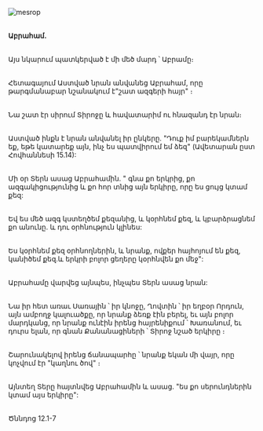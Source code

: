 ![mesrop](https://volamar.ru/audio_video/foto/01/detbible/B34.BMP)

\
**Աբրահամ.**

\
Այս նկարում պատկերված է մի մեծ մարդ ՝ Աբրամը։

\
Հետագայում Աստված նրան անվանեց Աբրահամ, որը թարգմանաբար նշանակում է"շատ ազգերի հայր" ։

\
Նա շատ էր սիրում Տիրոջը և հավատարիմ ու հնազանդ էր նրան։

\
Աստված ինքն է նրան անվանել իր ընկերը. "Դուք իմ բարեկամներն եք, եթե կատարեք այն, ինչ ես պատվիրում եմ ձեզ" (Ավետարան ըստ Հովհաննեսի 15.14):

\
Մի օր Տերն ասաց Աբրահամին. " գնա քո երկրից, քո ազգակիցությունից և քո հոր տնից այն երկիրը, որը ես ցույց կտամ քեզ:

\
Եվ ես մեծ ազգ կստեղծեմ քեզանից, և կօրհնեմ քեզ, և կբարձրացնեմ քո անունը. և դու օրհնություն կլինես:

\
Ես կօրհնեմ քեզ օրհնողներին, և նրանք, ովքեր հայհոյում են քեզ, կանիծեմ քեզ.և երկրի բոլոր ցեղերը կօրհնվեն քո մեջ":

\
Աբրահամը վարվեց այնպես, ինչպես Տերն ասաց նրան:

\
Նա իր հետ առաւ Սառային ՝ իր կնոջը, Ղովտին ՝ իր եղբօր Որդուն, այն ամբողջ կալուածքը, որ նրանք ձեռք էին բերել, եւ այն բոլոր մարդկանց, որ նրանք ունէին իրենց հայրենիքում ՝ Խառանում, եւ դուրս ելան, որ գնան Քանանացիների ՝ Տիրոջ նշած երկիրը ։

\
Շարունակելով իրենց ճանապարհը ՝ նրանք եկան մի վայր, որը կոչվում էր "կաղնու ծով" ։

\
Այնտեղ Տերը հայտնվեց Աբրահամին և ասաց. "ես քո սերունդներին կտամ այս երկիրը":

\
Ծննդոց 12.1-7
